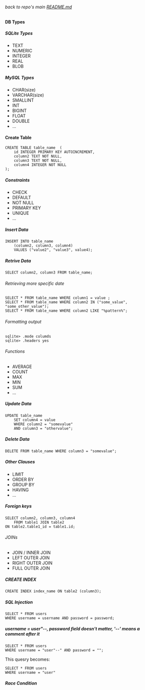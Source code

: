 ###### back to repo's main [README.md](../../README.md)
#### DB Types
##### SQLite Types
* TEXT
* NUMERIC
* INTEGER
* REAL
* BLOB
##### MySQL Types
* CHAR(size)
* VARCHAR(size)
* SMALLINT
* INT
* BIGINT
* FLOAT
* DOUBLE
* ...
#### Create Table
```
CREATE TABLE table_name  (
    id INTEGER PRIMARY KEY AUTOINCREMENT,
    column2 TEXT NOT NULL,
    column3 TEXT NOT NULL,
    column4 INTEGER NOT NULL
);
```
##### Constraints
* CHECK
* DEFAULT
* NOT NULL
* PRIMARY KEY
* UNIQUE
* ...
##### Insert Data
```
INSERT INTO table_name
    (column2, column3, column4)
    VALUES ("value2", "value3", value4);
```
##### Retrive Data
```
SELECT column2, column3 FROM table_name;
```
###### Retrieving more specific date
```
SELECT * FROM table_name WHERE column1 = value ;
SELECT * FROM table_name WHERE column2 IN ("some_value", "some_other_value");
SELECT * FROM table_name WHERE column2 LIKE "%pattern%";
```
###### Formatting output
```
sqlite> .mode columds
sqlite> .headers yes
```
###### Functions
* AVERAGE
* COUNT
* MAX
* MIN
* SUM
* ...
##### Update Data
```
UPDATE table_name
    SET column4 = value
    WHERE column2 = "somevalue"
    AND column3 = "othervalue";
```
##### Delete Data
```
DELETE FROM table_name WHERE column3 = "somevalue";
```
##### Other Clauses
* LIMIT
* ORDER BY
* GROUP BY
* HAVING
* ...
##### Foreign keys
```
SELECT column2, column3, column4
    FROM table1 JOIN table2
ON table2.table1_id = table1.id;
```
###### JOINs
* JOIN / INNER JOIN
* LEFT OUTER JOIN
* RIGHT OUTER JOIN
* FULL OUTER JOIN
##### CREATE INDEX
```
CREATE INDEX index_name ON table2 (column3);
```
##### SQL Injection
```
SELECT * FROM users
WHERE username = username AND password = password;
```
##### username = user"--, password field doesn't matter, '--' means a comment after it
```
SELECT * FROM users
WHERE username = "user"--" AND password = "";
```
This quesry becomes:
```
SELECT * FROM users
WHERE username = "user"
```
##### Race Condition

